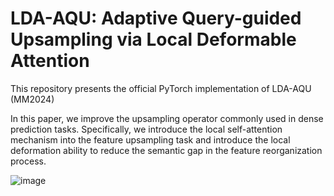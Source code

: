 # LDA-AQU: Adaptive Query-guided Upsampling via Local Deformable Attention
This repository presents the official PyTorch implementation of LDA-AQU (MM2024)

In this paper, we improve the upsampling operator commonly used in dense prediction tasks. Specifically, we introduce the local self-attention mechanism into the feature upsampling task and introduce the local deformation ability to reduce the semantic gap in the feature reorganization process.

![image](https://github.com/duzw9311/LDA-AQU/blob/main/figs/1_peformance.png)